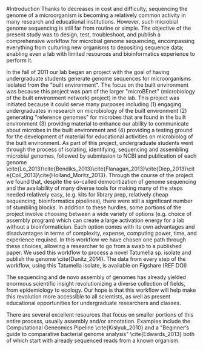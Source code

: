 #Introduction
Thanks to decreases in cost and difficulty, sequencing the genome of a microorganism is becoming a relatively common activity in many research and educational institutions. However, such microbial genome sequencing is still far from routine or simple. The objective of the present study was to design, test, troubleshoot, and publish a comprehensive workflow for microbial genome sequencing, encompassing everything from culturing new organisms to depositing sequence data; enabling even a lab with limited resources and bioinformatics experience to perform it.

In the fall of 2011 our lab began an project with the goal of having undergraduate students generate genome sequences for microorganisms isolated from the "built environment". The focus on the built environment was because this project was part of the larger "microBEnet" (microbiology of the built environment network) project) in the lab.  This project was initiated because it could serve many purposes including (1) engaging undergraduates in research on microbiology of the built environment (2) generating "reference genomes" for microbes that are found in the built environment (3) providng material to enhance our ability to communicate about microbes in the built environment and (4) providing a testing ground for the development of material for educational activities on microbiolog of the built environment.  As part of this project, undergraduate students went through the process of isolating, identifying, sequencing and assembling microbial genomes, followed by submission to NCBI and publication of each genome \cite{Lo_2013}\cite{Bendiks_2013}\cite{Flanagan_2013}\cite{Diep_2013}\cite{Coil_2013}\cite{Holland_Moritz_2013}.  Through the course of the project we found that, despite the so-called democritization of genome sequencing and the availability of many diverse tools for making many of the steps needed relatively easy, (e.g. kits for library prep, relatively cheap sequencing, bioinformatics pipelines), there were still a significant number of stumbling blocks.  In addition to these hurdles, some portions of the project involve choosing between a wide variety of options (e.g. choice of assembly program) which can create a large activation energy for a lab without a bioinformatician.  Each option comes with its own advantages and disadvantages in terms of complexity, expense, computing power, time, and experience required. In this workflow we have chosen one path through these choices, allowing a researcher to go from a swab to a published paper.  We used this workflow to process a novel Tatumella sp. isolate and publish the genome \cite{Dunitz_2014}.  The data from every step of the workflow, using this Tatumella isolate, is available on Figshare (REF DOI)

The sequencing and de novo assembly of genomes has already yielded enormous scientific insight revolutionizing a diverse collection of fields, from epidemiology to ecology.   Our hope is that this workflow will help make this revolution more accessible to all scientists, as well as present educational opportunities for undergraduate researchers and classes.
 
There are several excellent resources that focus on smaller portions of this entire process, usually assembly and/or annotation.   Examples include the Computational Geneomics Pipeline \cite{Kislyuk_2010}  and a "Beginner’s guide to comparative bacterial genome analysis" \cite{Edwards_2013} both of which start with already sequenced reads from a known organism.

